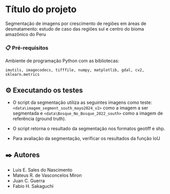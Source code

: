 # Título do projeto

Segmentação de imagens por crescimento de regiões em áreas de desmatamento: estudo de caso das regiões sul e centro do bioma amazônico do Peru

### 📋 Pré-requisitos

Ambiente de programação Python com as bibliotecas:

```
imutils, imagecodecs, tifffile, numpy, matplotlib, gdal, cv2, sklearn.metrics	
```

## ⚙️ Executando os testes

- O script da segmentação utiliza as seguintes imagens como teste: `<data\imagem_segment_south_mayo2024_v2>` como a imagem a ser segmentada e `<data\Bosque_No_Bosque_2022_south>` como a imagem de referência (ground truth).

- O script retorna o resultado da segmentação nos formatos geotiff e shp. 

- Para avaliação da segmentação, verificar os resultados da função IoU

## ✒️ Autores
- Luis E. Sales do Nascimento
- Mateus R. de Vasconcelos Miron
- Juan C. Guerra
- Fabio H. Sakaguchi
